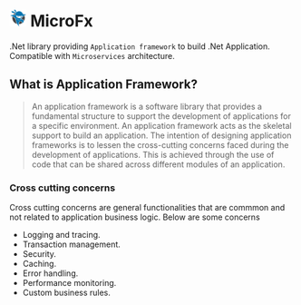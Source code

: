 # <img src="https://github.com/NinjaRocks/MicroFx/blob/master/ninja-icon-16.png" alt="ninja" style="width:30px;"/> MicroFx
.Net library providing `Application framework` to build .Net Application. Compatible with `Microservices` architecture.

## What is Application Framework?
> An application framework is a software library that provides a fundamental structure to support the development of applications for a specific environment. An application framework acts as the skeletal support to build an application. The intention of designing application frameworks is to lessen the cross-cutting concerns faced during the development of applications. This is achieved through the use of code that can be shared across different modules of an application.

### Cross cutting concerns
Cross cutting concerns are general functionalities that are commmon and not related to application business logic. Below are some concerns
* Logging and tracing.
* Transaction management.
* Security.
* Caching.
* Error handling.
* Performance monitoring.
* Custom business rules.

